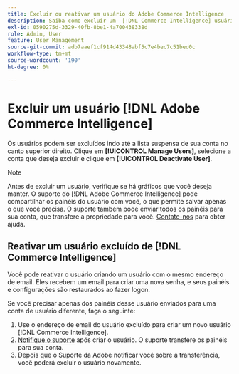 ```yaml
---
title: Excluir ou reativar um usuário do Adobe Commerce Intelligence
description: Saiba como excluir um  [!DNL Commerce Intelligence] usuário.
exl-id: 0590275d-3329-40fb-8be1-4a700438338d
role: Admin, User
feature: User Management
source-git-commit: adb7aaef1cf914d43348abf5c7e4bec7c51bed0c
workflow-type: tm+mt
source-wordcount: '190'
ht-degree: 0%

---
```


# Excluir um usuário [!DNL Adobe Commerce Intelligence]

Os usuários podem ser excluídos indo até a lista suspensa de sua conta no canto superior direito. Clique em **[!UICONTROL Manage Users]**, selecione a conta que deseja excluir e clique em **[!UICONTROL Deactivate User]**.

>[!NOTE]
>
>Antes de excluir um usuário, verifique se há gráficos que você deseja manter. O suporte do [!DNL Adobe Commerce Intelligence] pode compartilhar os painéis do usuário com você, o que permite salvar apenas o que você precisa. O suporte também pode enviar todos os painéis para sua conta, que transfere a propriedade para você. [Contate-nos](../../guide-overview.md#Submitting-a-Support-Ticket) para obter ajuda.

## Reativar um usuário excluído de [!DNL Commerce Intelligence]

Você pode reativar o usuário criando um usuário com o mesmo endereço de email. Eles recebem um email para criar uma nova senha, e seus painéis e configurações são restaurados ao fazer logon.

Se você precisar apenas dos painéis desse usuário enviados para uma conta de usuário diferente, faça o seguinte:

1. Use o endereço de email do usuário excluído para criar um novo usuário [!DNL Commerce Intelligence].
1. [Notifique o suporte](https://experienceleague.adobe.com/docs/commerce-knowledge-base/kb/troubleshooting/miscellaneous/mbi-service-policies.html?lang=pt-BR) após criar o usuário. O suporte transfere os painéis para sua conta.
1. Depois que o Suporte da Adobe notificar você sobre a transferência, você poderá excluir o usuário novamente.
